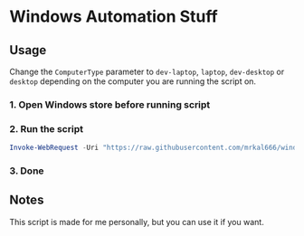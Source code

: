 # Windows Automation Stuff
## Usage
Change the `ComputerType` parameter to `dev-laptop`, `laptop`, `dev-desktop` or `desktop` depending on the computer you are running the script on.
### 1. Open Windows store before running script
### 2. Run the script
```powershell
Invoke-WebRequest -Uri "https://raw.githubusercontent.com/mrkal666/windows-config-automation/main/install.ps1" -OutFile $ENV:temp\install.ps1; .$ENV:temp\install.ps1 -ComputerType 'dev-laptop'
```
### 3. Done

## Notes
This script is made for me personally, but you can use it if you want.

